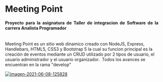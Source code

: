 <h1 align="justify">Meeting Point</h1>
<h4 align="justify">Proyecto para la asignatura de Taller de integracion de Software de la carrera Analista Programador</h4>
<br>
Meeting Point es un sitio web dinamico creado con NodeJS, Express, Handlebars, HTML5, CSS3 y Bootstrap 5 la cual su funcion principal es la creación de eventos mediante un CRUD 
utilizado por 2 tipos de usuario, el usuario administrador y el usuario organizador.
<img>
Todos los avances se encuentran en la rama "develop"

<a align="center" href="https://ibb.co/XLbD81w"><img src="https://i.ibb.co/tK4zXgd/imagen-2021-06-08-125828.png" alt="imagen-2021-06-08-125828" border="0"></a>

